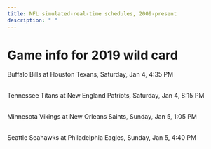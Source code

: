 ```yaml
---
title: NFL simulated-real-time schedules, 2009-present
description: " "
---
```


# Game info for 2019 wild card

Buffalo Bills at Houston Texans, Saturday, Jan 4, 4:35 PM

<br/>Tennessee Titans at New England Patriots, Saturday, Jan 4, 8:15 PM

<br/>Minnesota Vikings at New Orleans Saints, Sunday, Jan 5, 1:05 PM

<br/>Seattle Seahawks at Philadelphia Eagles, Sunday, Jan 5, 4:40 PM

